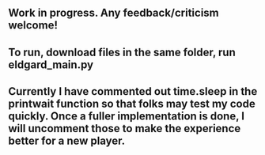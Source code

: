 ## Work in progress. Any feedback/criticism welcome! 

## To run, download files in the same folder, run eldgard_main.py

## Currently I have commented out time.sleep in the printwait function so that folks may test my code quickly. Once a fuller implementation is done, I will uncomment those to make the experience better for a new player.
